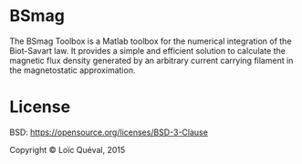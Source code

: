 # BSmag
The BSmag Toolbox is a Matlab toolbox for the numerical integration of the Biot-Savart law. It provides a simple and efficient solution to calculate the magnetic flux density generated by an arbitrary current carrying filament in the magnetostatic approximation.

# License
BSD: https://opensource.org/licenses/BSD-3-Clause 

Copyright © Loïc Quéval, 2015
